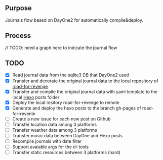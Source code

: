 ## Purpose

Journals flow based on DayOne2 for automatically compile&deploy.

## Process
// TODO: need a graph here to indicate the journal flow

## TODO
- [x] Read journal data from the sqlite3 DB that DayOne2 used
- [x] Transfer and decorate the original journal data to the local repository of [road-for-revenge](https://github.com/abruzzihraig/road-for-revenge)
- [x] Transfer and compile the original journal data with yaml template to the local [Hexo](https://hexo.io/) posts folder
- [x] Deploy the local resitory road-for-revenge to remote
- [x] Generate and deploy the hexo posts to the branch gh-pages of road-for-revente
- [ ] Create a new issue for each new post on Github
- [ ] Transfer location data among 3 platforms
- [ ] Transfer weather data among 3 platforms
- [ ] Transfer music data between DayOne and Hexo posts
- [ ] Recompile journals with date filter
- [ ] Support avaiable args for the cli tools
- [ ] Transfer static resources between 3 platforms (hard)
